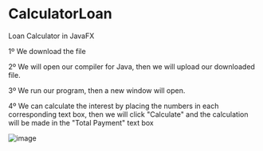 # CalculatorLoan
Loan Calculator in JavaFX

1º We download the file

2º We will open our compiler for Java, then we will upload our downloaded file.

3º We run our program, then a new window will open.

4º We can calculate the interest by placing the numbers in each corresponding text box, then we will click "Calculate" and the calculation will be made in the "Total Payment" text box

![image](https://user-images.githubusercontent.com/102023611/194152150-b26e16a8-4a9a-42eb-ae30-c28a1ff46047.png)
